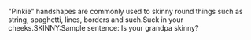 "Pinkie" handshapes are commonly used to skinny round things such as
string, spaghetti, lines, borders and such.Suck in your cheeks.SKINNY:Sample sentence:
Is your grandpa skinny?
